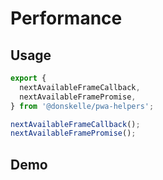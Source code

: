 # Performance

## Usage

```ts
export {
  nextAvailableFrameCallback,
  nextAvailableFramePromise,
} from '@donskelle/pwa-helpers';

nextAvailableFrameCallback();
nextAvailableFramePromise();
```

## Demo
